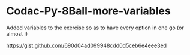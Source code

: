 # Codac-Py-8Ball-more-variables
Added variables to the exercise so as to have every option in one go (or almost !)

https://gist.github.com/690d04ad099948cdd0d5ceb6e4eee3ed


